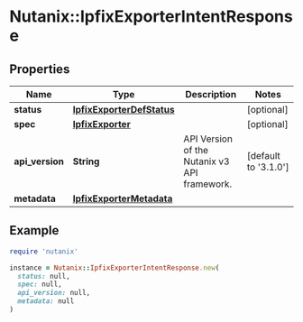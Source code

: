 # Nutanix::IpfixExporterIntentResponse

## Properties

| Name | Type | Description | Notes |
| ---- | ---- | ----------- | ----- |
| **status** | [**IpfixExporterDefStatus**](IpfixExporterDefStatus.md) |  | [optional] |
| **spec** | [**IpfixExporter**](IpfixExporter.md) |  | [optional] |
| **api_version** | **String** | API Version of the Nutanix v3 API framework. | [default to &#39;3.1.0&#39;] |
| **metadata** | [**IpfixExporterMetadata**](IpfixExporterMetadata.md) |  |  |

## Example

```ruby
require 'nutanix'

instance = Nutanix::IpfixExporterIntentResponse.new(
  status: null,
  spec: null,
  api_version: null,
  metadata: null
)
```

